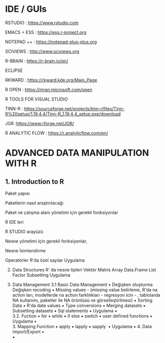 

# IDE / GUIs

RSTUDIO : https://www.rstudio.com

EMACS + ESS : https://ess.r-project.org 

NOTEPAD ++ : https://notepad-plus-plus.org

SCIVIEWS : http://www.sciviews.org

R-BRAIN : https://r-brain.io/en/

ECLIPSE

RKWARD : https://rkward.kde.org/Main_Page

R OPEN : https://mran.microsoft.com/open

R TOOLS FOR VISUAL STUDIO

TINN-R : https://sourceforge.net/projects/tinn-r/files/Tinn-R%20setup/1.19.4.4/Tinn-R_1.19.4.4_setup.exe/download

JGR :https://www.rforge.net/JGR/

R ANALYTIC  FLOW : https://r.analyticflow.com/en/


# ADVANCED DATA MANIPULATION WITH R

## 1. Introduction to R
Paket yapısı

Paketlerin nasıl araştırılacağı

Paket ve çalışma alanı yönetimi için gerekli fonksiyonlar

R IDE leri

R STUDIO arayüzü

Nesne yönetimi için gerekli fonksiyonlar, 

Nesne İsimlendirme

Operatörler
R'da özel sayılar
Uygulama

2. Data Structures
R' da nesne tipleri
Vektör
Matris
Array
Data.Frame
List
Factor
Subsetting
Uygulama

3. Data Management
 3.1 Basic Data Management
 	▪	Değişken oluşturma
      Değişken recoding
	▪	Missing values - (missing value belirleme, R'da na action ları, modellerde na action farklılıkları - regresyon icin - , tablolarda NA kullanımı, paketler ile NA örüntüsü ve görselleştirilmesi)
	▪	Sorting Data
	▪	R'da date values
	▪	Type conversions
	▪	Merging datasets
	▪	Subsetting datasets
	▪	Sql statements
	▪	Uygulama
	▪	
3.2. Fuction
	▪	for
	▪	while
	▪	if else
	▪	switch
	▪	user defined functions
	▪	Uygulama
	▪	
	3.	Mapping Function
	▪	apply
	▪	lapply
	▪	sapply 
	▪	Uygulama
	▪	4. Data import/Export
	▪	
	▪	 
